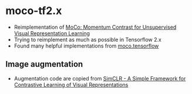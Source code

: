 # moco-tf2.x
* Reimplementation of [MoCo: Momentum Contrast for Unsupervised Visual Representation Learning][1]
* Trying to reimplement as much as possible in Tensorflow 2.x
* Found many helpful implementations from [moco.tensorflow][3]


## Image augmentation
* Augmentation code are copied from [SimCLR - A Simple Framework for Contrastive Learning of Visual Representations][2]

[1]: https://github.com/facebookresearch/moco
[2]: https://github.com/google-research/simclr
[3]: https://github.com/ppwwyyxx/moco.tensorflow
